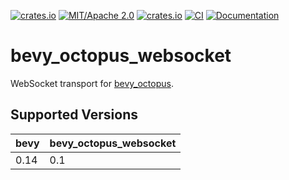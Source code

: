 [![crates.io](https://img.shields.io/crates/v/bevy_octopus_websocket)](https://crates.io/crates/bevy_octopus_websocket)
[![MIT/Apache 2.0](https://img.shields.io/badge/license-MIT%2FApache-blue.svg)](https://github.com/Seldom-SE/seldom_pixel#license)
[![crates.io](https://img.shields.io/crates/d/bevy_octopus_websocket)](https://crates.io/crates/bevy_octopus_websocket)
[![CI](https://github.com/foxzool/bevy_octopus_websocket/workflows/CI/badge.svg)](https://github.com/foxzool/bevy_octopus_websocket/actions)
[![Documentation](https://docs.rs/bevy_octopus_websocket/badge.svg)](https://docs.rs/bevy_octopus_websocket)

# bevy_octopus_websocket

WebSocket transport for [bevy_octopus](https://crates.io/crates/bevy_octopus).

## Supported Versions
| bevy | bevy_octopus_websocket |
|------|------------------------|
| 0.14 | 0.1                    |